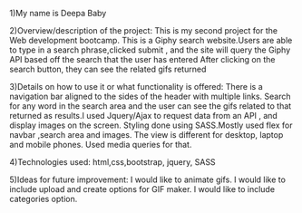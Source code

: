 1)My name is Deepa Baby

2)Overview/description of the project:
This is my second project for the Web development bootcamp. This is a Giphy search website.Users are able to type in a 
search phrase,clicked submit , and the site will query the Giphy API based off the search that the user has entered
After clicking on the search button, they can see the related gifs returned

3)Details on how to use it or what functionality is offered:
There is a navigation bar aligned to the sides of the header with multiple links. 
Search for any word in the search area and the user can see the gifs related to that returned as results.I used Jquery/Ajax to request data from an API , and display images on the screen.
Styling done using SASS.Mostly used flex for navbar ,search area and images.
The view is different for desktop, laptop and mobile phones. Used media queries for that.

4)Technologies used:
html,css,bootstrap, jquery, SASS

5)Ideas for future improvement:
I would like to animate gifs.
I would like to include upload and create options for GIF maker.
I would like to include categories option.
